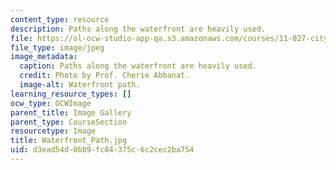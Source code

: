 ```yaml
---
content_type: resource
description: Paths along the waterfront are heavily used.
file: https://ol-ocw-studio-app-qa.s3.amazonaws.com/courses/11-027-city-to-city-comparing-researching-and-writing-about-cities-spring-2006/d3ead54d0b89fc84375c6c2cec2ba754_Waterfront_Path.jpg
file_type: image/jpeg
image_metadata:
  caption: Paths along the waterfront are heavily used.
  credit: Photo by Prof. Cherie Abbanat.
  image-alt: Waterfront path.
learning_resource_types: []
ocw_type: OCWImage
parent_title: Image Gallery
parent_type: CourseSection
resourcetype: Image
title: Waterfront_Path.jpg
uid: d3ead54d-0b89-fc84-375c-6c2cec2ba754
---
```

